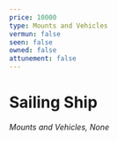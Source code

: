```yaml
---
price: 10000
type: Mounts and Vehicles
vermun: false
seen: false
owned: false
attunement: false
---
```

# Sailing Ship

*Mounts and Vehicles, None*